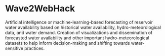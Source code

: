 # Wave2WebHack

Artificial intelligence or machine-learning-based forecasting of reservoir water availability based on historical water availability, hydro-meteorological data, and water demand. Creation of visualizations and dissemination of forecasted water availability and other important hydro-meteorological datasets to help inform decision-making and shifting towards water-sensitive practices.


